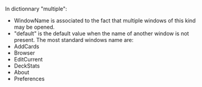 In dictionnary "multiple":
* WindowName is associated to the fact that multiple windows of this kind may be opened.
* "default" is the default value when the name of another window is not present.
The most standard windows name are:
* AddCards
* Browser
* EditCurrent
* DeckStats
* About
* Preferences
